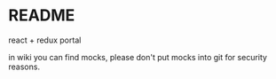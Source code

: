 # README #

react + redux portal

in wiki you can find mocks, please don't put mocks into git for security reasons.
